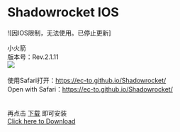 # Shadowrocket       IOS
![因IOS限制，无法使用。已停止更新]

小火箭<br>版本号：Rev.2.1.11<br>
<img src="https://is2-ssl.mzstatic.com/image/thumb/Purple128/v4/22/a7/f2/22a7f210-7de5-8d7f-e7a2-24f498c605ca/AppIcon-1x_U007emarketing-85-220-0-9.png/246x0w.jpg">
<br><br>
使用Safari打开：<a href="https://ec-to.github.io/Shadowrocket/">https://ec-to.github.io/Shadowrocket/</a><br>
Open with Safari：<a href="https://ec-to.github.io/Shadowrocket/">https://ec-to.github.io/Shadowrocket/</a><br>
<br><br>
再点击 <a href="itms-services://?action=download-manifest&url=https://ec-to.github.io/Shadowrocket/Shadowrocket.plist">下载</a> 即可安装<br>
<a href="itms-services://?action=download-manifest&url=https://ec-to.github.io/Shadowrocket/Shadowrocket.plist">Click here to Download</a>
